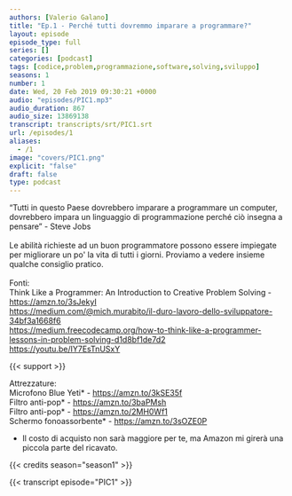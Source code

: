```yaml
---
authors: [Valerio Galano]
title: "Ep.1 - Perché tutti dovremmo imparare a programmare?"
layout: episode
episode_type: full
series: []
categories: [podcast]
tags: [codice,problem,programmazione,software,solving,sviluppo]
seasons: 1
number: 1
date: Wed, 20 Feb 2019 09:30:21 +0000
audio: "episodes/PIC1.mp3"
audio_duration: 867
audio_size: 13869138
transcript: transcripts/srt/PIC1.srt
url: /episodes/1
aliases: 
  - /1
image: "covers/PIC1.png"
explicit: "false"
draft: false
type: podcast
---
```

“Tutti in questo Paese dovrebbero imparare a programmare un computer, dovrebbero impara un linguaggio di programmazione perché ciò insegna a pensare” - Steve Jobs<br />
<br />
Le abilità richieste ad un buon programmatore possono essere impiegate per migliorare un po' la vita di tutti i giorni. Proviamo a vedere insieme qualche consiglio pratico.<br />
<br />
Fonti:<br />
Think Like a Programmer: An Introduction to Creative Problem Solving - https://amzn.to/3sJekyI<br /> 
https://medium.com/@mich.murabito/il-duro-lavoro-dello-sviluppatore-34bf3a1668f6 <br />
https://medium.freecodecamp.org/how-to-think-like-a-programmer-lessons-in-problem-solving-d1d8bf1de7d2<br /> 
https://youtu.be/IY7EsTnUSxY <br />

{{< support >}}

Attrezzature:<br />
Microfono Blue Yeti* - https://amzn.to/3kSE35f<br /> 
Filtro anti-pop* - https://amzn.to/3baPMsh <br />
Filtro anti-pop* - https://amzn.to/2MH0Wf1 <br />
Schermo fonoassorbente* - https://amzn.to/3sOZE0P <br />
* Il costo di acquisto non sarà maggiore per te, ma Amazon mi girerà una piccola parte del ricavato.<br /> 

{{< credits season="season1" >}}

<!-- more -->

{{< transcript episode="PIC1" >}}